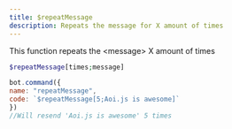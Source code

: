 ```yaml
---
title: $repeatMessage
description: Repeats the message for X amount of times
---
```


This function repeats the &lt;message&gt; X amount of times

```php
$repeatMessage[times;message]
```

```javascript
bot.command({
name: "repeatMessage",
code: `$repeatMessage[5;Aoi.js is awesome]`
})
//Will resend 'Aoi.js is awesome' 5 times
```

